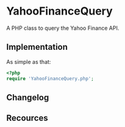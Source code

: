 YahooFinanceQuery
=================
A PHP class to query the Yahoo Finance API.

Implementation
--------------
As simple as that:
```php
<?php
require 'YahooFinanceQuery.php';
```

Changelog
---------

Recources
---------
